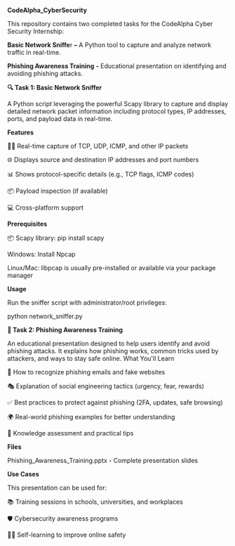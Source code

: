 **CodeAlpha_CyberSecurity**




This repository contains two completed tasks for the CodeAlpha Cyber Security Internship:

**Basic Network Sniffe**r **–** A Python tool to capture and analyze network traffic in real-time.


**Phishing Awareness Training** **-** Educational presentation on identifying and avoiding phishing attacks.


**🔍 Task 1: Basic Network Sniffer**


A Python script leveraging the powerful Scapy library to capture and display detailed network packet information including protocol types, IP addresses, ports, and payload data in real-time.


**Features**


🕵️‍♂️ Real-time capture of TCP, UDP, ICMP, and other IP packets

🌐 Displays source and destination IP addresses and port numbers

📊 Shows protocol-specific details (e.g., TCP flags, ICMP codes)

📦 Payload inspection (if available)

💻 Cross-platform support


**Prerequisites**

📦 Scapy library: pip install scapy

Windows: Install Npcap

Linux/Mac: libpcap is usually pre-installed or available via your package manager


**Usage**


Run the sniffer script with administrator/root privileges:

python network_sniffer.py



**📧 Task 2: Phishing Awareness Training**


An educational presentation designed to help users identify and avoid phishing attacks. It explains how phishing works, common tricks used by attackers, and ways to stay safe online.
What You'll Learn

🔎 How to recognize phishing emails and fake websites

🎭 Explanation of social engineering tactics (urgency, fear, rewards)

✅ Best practices to protect against phishing (2FA, updates, safe browsing)

🌍 Real-world phishing examples for better understanding

📝 Knowledge assessment and practical tips


**Files**

Phishing_Awareness_Training.pptx - Complete presentation slides

**Use Cases**


This presentation can be used for:

📚 Training sessions in schools, universities, and workplaces

🛡️ Cybersecurity awareness programs

👨‍💻 Self-learning to improve online safety




